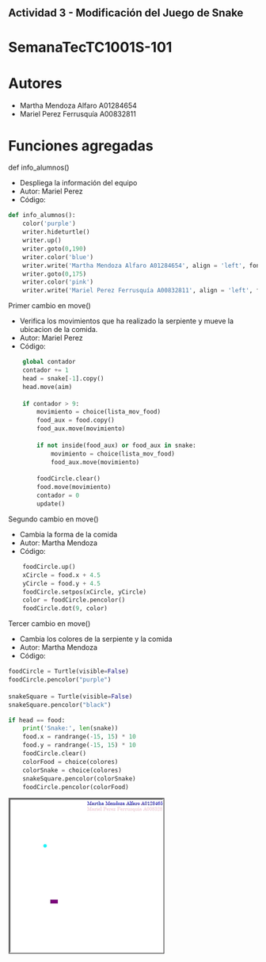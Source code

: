 ## Actividad 3 - Modificación del Juego de Snake
# SemanaTecTC1001S-101
# Autores
- Martha Mendoza Alfaro A01284654
- Mariel Perez Ferrusquía A00832811

# Funciones agregadas
def info_alumnos()
- Despliega la información del equipo
- Autor: Mariel Perez
- Código:

```python
def info_alumnos():
    color('purple')
    writer.hideturtle()
    writer.up()
    writer.goto(0,190)
    writer.color('blue')
    writer.write('Martha Mendoza Alfaro A01284654', align = 'left', font = ('Century',10,'normal'))
    writer.goto(0,175)
    writer.color('pink')
    writer.write('Mariel Perez Ferrusquía A00832811', align = 'left', font = ('Century',10,'normal'))
```

Primer cambio en move()
- Verifica los movimientos que ha realizado la serpiente y mueve la ubicacion de la comida.
- Autor: Mariel Perez
- Código:

```python
    global contador
    contador += 1
    head = snake[-1].copy()
    head.move(aim)
    
    if contador > 9:
        movimiento = choice(lista_mov_food)
        food_aux = food.copy()
        food_aux.move(movimiento)

        if not inside(food_aux) or food_aux in snake:
            movimiento = choice(lista_mov_food)
            food_aux.move(movimiento)

        foodCircle.clear()
        food.move(movimiento)
        contador = 0
        update()
```

Segundo cambio en move()
- Cambia la forma de la comida
- Autor: Martha Mendoza
- Código:

```python
    foodCircle.up()
    xCircle = food.x + 4.5
    yCircle = food.y + 4.5
    foodCircle.setpos(xCircle, yCircle)
    color = foodCircle.pencolor()
    foodCircle.dot(9, color)
```

Tercer cambio en move()
- Cambia los colores de la serpiente y la comida
- Autor: Martha Mendoza
- Código:

```python
foodCircle = Turtle(visible=False)
foodCircle.pencolor("purple")

snakeSquare = Turtle(visible=False)
snakeSquare.pencolor("black")
```

```python
if head == food:
    print('Snake:', len(snake))
    food.x = randrange(-15, 15) * 10
    food.y = randrange(-15, 15) * 10
    foodCircle.clear()
    colorFood = choice(colores)
    colorSnake = choice(colores)
    snakeSquare.pencolor(colorSnake)
    foodCircle.pencolor(colorFood)
```
![video](VideoSnake.gif)
